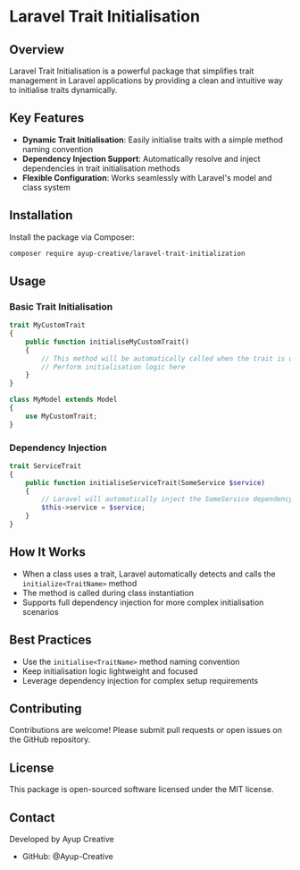 # Laravel Trait Initialisation

## Overview

Laravel Trait Initialisation is a powerful package that simplifies trait management in Laravel applications by providing
a clean and intuitive way to initialise traits dynamically.

## Key Features

- **Dynamic Trait Initialisation**: Easily initialise traits with a simple method naming convention
- **Dependency Injection Support**: Automatically resolve and inject dependencies in trait initialisation methods
- **Flexible Configuration**: Works seamlessly with Laravel's model and class system

## Installation

Install the package via Composer:

```bash
composer require ayup-creative/laravel-trait-initialization
```

## Usage

### Basic Trait Initialisation

```php
trait MyCustomTrait 
{
    public function initialiseMyCustomTrait()
    {
        // This method will be automatically called when the trait is used
        // Perform initialisation logic here
    }
}

class MyModel extends Model
{
    use MyCustomTrait;
}
```

### Dependency Injection

```php
trait ServiceTrait 
{
    public function initialiseServiceTrait(SomeService $service)
    {
        // Laravel will automatically inject the SomeService dependency
        $this->service = $service;
    }
}
```

## How It Works

- When a class uses a trait, Laravel automatically detects and calls the `initialize<TraitName>` method
- The method is called during class instantiation
- Supports full dependency injection for more complex initialisation scenarios

## Best Practices

- Use the `initialise<TraitName>` method naming convention
- Keep initialisation logic lightweight and focused
- Leverage dependency injection for complex setup requirements

## Contributing

Contributions are welcome! Please submit pull requests or open issues on the GitHub repository.

## License

This package is open-sourced software licensed under the MIT license.

## Contact

Developed by Ayup Creative

- GitHub: @Ayup-Creative
